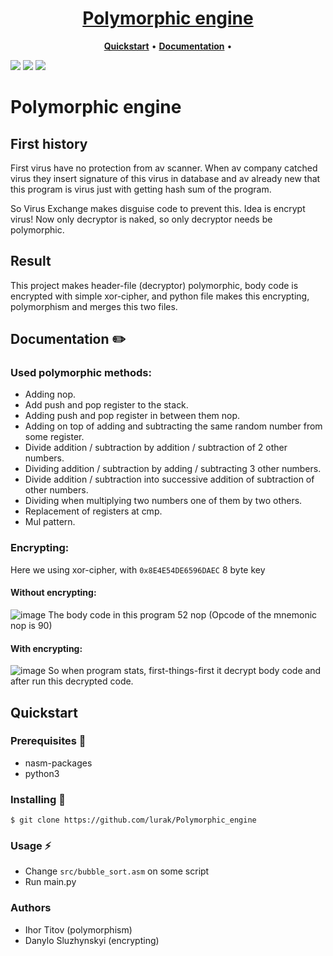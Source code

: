 <h1 align="center">
  <a href="link_on_site">Polymorphic engine</a>
</h1>

<p align="center">
  <a title="Quickstart" href="#quickstart"><strong>Quickstart</strong></a>
  &#x2022;
  <a title="Documentation" href="#documentation"><strong>Documentation</strong></a>
  &#x2022;
</p>

![](https://img.shields.io/github/languages/code-size/lurak/Polymorphic_engine)
![](https://img.shields.io/github/last-commit/lurak/Polymorphic_engine)
![](https://img.shields.io/github/languages/count/lurak/Polymorphic_engine)

# Polymorphic engine
## First history
First virus have no protection from av scanner. When av company catched virus they insert signature of this virus in database and av already new that this program is virus just with getting hash sum of the program.

So Virus Exchange makes disguise code to prevent this. Idea is encrypt virus! Now only decryptor is naked, so only decryptor needs be polymorphic. 
## Result
This project makes header-file (decryptor) polymorphic, body code is encrypted with simple xor-cipher, and python file makes this encrypting, polymorphism and 
merges this two files.
## Documentation :pencil2:
### Used polymorphic methods:
 - Adding nop.
 - Add push and pop register to the stack.
 - Adding push and pop  register in between them nop.
 - Adding on top of adding and subtracting the same random number from some register.
 - Divide addition / subtraction by addition / subtraction of 2 other numbers.
 - Dividing addition / subtraction by adding / subtracting 3 other numbers.
 - Divide addition / subtraction into successive addition of subtraction of other numbers.
 - Dividing when multiplying two numbers one of them by two others.
 - Replacement of registers at cmp.
 - Mul pattern.
 ### Encrypting:
Here we using xor-cipher, with ```0x8E4E54DE6596DAEC``` 8 byte key 
#### Without encrypting: 
![image](https://user-images.githubusercontent.com/44615981/84591698-30098f80-ae49-11ea-9500-b9db030b0afd.png?style=centerme)
The body code in this program 52 nop (Opcode of the mnemonic nop is 90)
#### With encrypting:
![image](https://user-images.githubusercontent.com/44615981/84591944-f46fc500-ae4a-11ea-8d5c-0deff4e24191.png?style=centerme)
So when program stats, first-things-first it decrypt body code and after run this decrypted code.
## Quickstart

### Prerequisites :page_with_curl:

- nasm-packages
- python3

### Installing :tongue:
```
$ git clone https://github.com/lurak/Polymorphic_engine
```
### Usage :zap:
  - Change ```src/bubble_sort.asm``` on some script 
  - Run main.py
### Authors
 - Ihor Titov (polymorphism)
 - Danylo Sluzhynskyi (encrypting)



